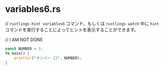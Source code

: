 # variables6.rs

// `rustlings hint variables6` コマンド、もしくは `rustlings watch` 中に `hint` コマンドを実行することによってヒントを表示することができます。

// I AM NOT DONE

```rust
const NUMBER = 3;
fn main() {
    println!("ナンバー {}", NUMBER);
}
```

<!---
// variables6.rs
// Execute `rustlings hint variables6` or use the `hint` watch subcommand for a hint.

// I AM NOT DONE

const NUMBER = 3;
fn main() {
    println!("Number {}", NUMBER);
}
--->

